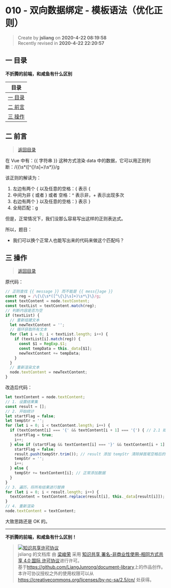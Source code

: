 010 - 双向数据绑定 - 模板语法（优化正则）
===

> Create by **jsliang** on **2020-4-22 08:19:58**  
> Recently revised in **2020-4-22 22:20:57**

## <a name="chapter-one" id="chapter-one"></a>一 目录

**不折腾的前端，和咸鱼有什么区别**

| 目录 |
| --- | 
| [一 目录](#chapter-one) | 
| <a name="catalog-chapter-two" id="catalog-chapter-two"></a>[二 前言](#chapter-two) |
| <a name="catalog-chapter-three" id="catalog-chapter-three"></a>[三 操作](#chapter-three) |

## <a name="chapter-two" id="chapter-two"></a>二 前言

> [返回目录](#chapter-one)

在 Vue 中有：{{ 字符串 }} 这种方式渲染 data 中的数据，它可以用正则判断：/\{\{\s*([^\{\}\s]+)\s*\}\}/g

该正则的解读为：

1. 左边有两个 { 以及任意的空格：\{ 表示 {
2. 中间为非 { 或者 } 或者 空格：^ 表示非，+ 表示出现多次
3. 右边有两个 } 以及任意的空格：\} 表示 }
4. 全局匹配：g

但是，正常情况下，我们没那么容易写出这样的正则表达式。

所以，题目：

* 我们可以换个正常人也能写出来的代码来做这个匹配吗？

## <a name="chapter-three" id="chapter-three"></a>三 操作

> [返回目录](#chapter-one)

原代码：

```js
// 正则查找 {{ message }} 而不能是 {{ mess{}age }}
const reg = /\{\{\s*([^\{\}\s]+)\s*\}\}/g;
const textContent = node.textContent;
const textList = textContent.match(reg);
// 判断内容是否为空
if (textList) {
  // 重新组建文本
  let newTextContent = '';
  // 循环获取所有文本
  for (let i = 0; i < textList.length; i++) {
    if (textList[i].match(reg)) {
      const $1 = RegExp.$1;
      const tempData = this._data[$1];
      newTextContent += tempData;
    }
  }
  // 重新渲染文本
  node.textContent = newTextContent;
}
```

改造后代码：

```js
let textContent = node.textContent;
// 1. 设置结果集
const result = [];
// 2. 开始统计
let startFlag = false;
let tempStr = '';
for (let i = 0; i < textContent.length; i++) {
  if (textContent[i] === '{' && textContent[i + 1] === '{') { // 2.1 如果是开头
    startFlag = true;
    i++;
  } else if (startFlag && textContent[i] === '}' && textContent[i + 1] === '}') { // 2.2 如果有开头并且结局一样
    startFlag = false;
    result.push(tempStr.trim()); // result 添加 tempStr 清除掉首尾空格后的数据
    tempStr = '';
    i++;
  } else {
    tempStr += textContent[i]; // 正常添加数据
  }
}
// 3. 遍历，将所有结果进行替换
for (let i = 0; i < result.length; i++) {
  textContent = textContent.replace(result[i], this._data[result[i]]);
}
// 4. 重新渲染
node.textContent = textContent;
```

大致思路还是 OK 的。

---

**不折腾的前端，和咸鱼有什么区别！**

> <a rel="license" href="http://creativecommons.org/licenses/by-nc-sa/4.0/"><img alt="知识共享许可协议" style="border-width:0" src="https://i.creativecommons.org/l/by-nc-sa/4.0/88x31.png" /></a><br /><span xmlns:dct="http://purl.org/dc/terms/" property="dct:title">jsliang 的文档库</span> 由 <a xmlns:cc="http://creativecommons.org/ns#" href="https://github.com/LiangJunrong/document-library" property="cc:attributionName" rel="cc:attributionURL">梁峻荣</a> 采用 <a rel="license" href="http://creativecommons.org/licenses/by-nc-sa/4.0/">知识共享 署名-非商业性使用-相同方式共享 4.0 国际 许可协议</a>进行许可。<br />基于<a xmlns:dct="http://purl.org/dc/terms/" href="https://github.com/LiangJunrong/document-library" rel="dct:source">https://github.com/LiangJunrong/document-library</a>上的作品创作。<br />本许可协议授权之外的使用权限可以从 <a xmlns:cc="http://creativecommons.org/ns#" href="https://creativecommons.org/licenses/by-nc-sa/2.5/cn/" rel="cc:morePermissions">https://creativecommons.org/licenses/by-nc-sa/2.5/cn/</a> 处获得。